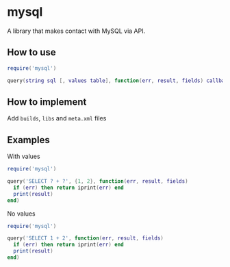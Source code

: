 # mysql
A library that makes contact with MySQL via API.

## How to use

```lua
require('mysql')

query(string sql [, values table], function(err, result, fields) callback)
```

## How to implement

Add `builds`, `libs` and `meta.xml` files

## Examples

With values
```lua
require('mysql')

query('SELECT ? + ?', {1, 2}, function(err, result, fields)
  if (err) then return iprint(err) end
  print(result)
end)
```

No values
```lua
require('mysql')

query('SELECT 1 + 2', function(err, result, fields)
  if (err) then return iprint(err) end
  print(result)
end)
```
